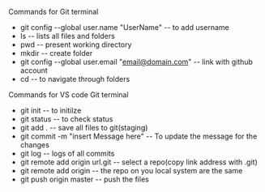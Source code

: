 Commands for Git terminal
- git config --global user.name "UserName" -- to add username 
- ls -- lists all files and folders
- pwd -- present working directory
- mkdir -- create folder
- git config --global user.email "email@domain.com" -- link with github account
- cd -- to navigate through folders

Commands for VS code Git terminal
- git init -- to initilze 
- git status -- to check status 
- git add . -- save all files to git(staging)
- git commit -m "insert Message here" -- To update the message for the changes
- git log -- logs of all commits
- git remote add origin url.git -- select a repo(copy link address with .git)
- git remote add origin -- the repo on you local system are the same
- git push origin master -- push the files
